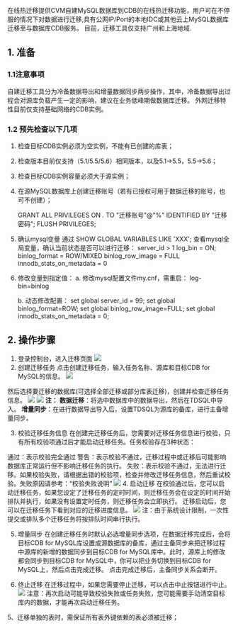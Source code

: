 在线热迁移提供CVM自建MySQL数据库到CDB的在线热迁移功能，用户可在不停服的情况下对数据进行迁移,具有公网IP/Port的本地IDC或其他云上MySQL数据库迁移至与数据库CDB服务。
目前，迁移工具仅支持广州和上海地域.

## 1. 准备
### 1.1注意事项
自建迁移工具分为冷备数据导出和增量数据同步两步操作，其中，冷备数据导出过程会对源库负载产生一定的影响，建议在业务低峰期做数据库迁移。
外网迁移特性目前仅支持基础网络的CDB实例。

### 1.2 预先检查以下几项
  1.  检查目标CDB实例必须为空实例，不能有已创建的库表；
  2.  检查版本目前仅支持（5.1/5.5/5.6）相同版本，以及5.1->5.5，5.5->5.6；
  3.  检查目标CDB实例容量必须大于源实例；
  4.  在源MySQL数据库上创建迁移账号（若有已授权可用于数据迁移的账号，也可不创建）；

		GRANT ALL PRIVILEGES ON *.* TO "迁移账号"@"%" IDENTIFIED BY "迁移密码";
		FLUSH PRIVILEGES;
  5.  确认mysql变量
      通过 SHOW GLOBAL VARIABLES LIKE 'XXX'; 
      查看mysql全局变量，确认当前状态是否可以进行迁移：
			server_id > 1
			log_bin	= ON;
			binlog_format =	ROW/MIXED
			binlog_row_image = FULL
			innodb_stats_on_metadata = 0
  6.  修改变量到指定值：
      a.  修改mysql配置文件my.cnf，需重启：
				log-bin=binlog

      b.  动态修改配置：
				set global server_id = 99;
				set global binlog_format=ROW;
				set global binlog_row_image=FULL;
				set global innodb_stats_on_metadata = 0;
				
## 2. 操作步骤
1.	登录控制台，进入迁移页面
![](http://imgcache.tce.fsphere.cn/static/mccdn.qcloud.com/img56a76ba50e7cb.png)
2.	创建迁移任务
 点击创建迁移任务，输入任务名称、源库和目标CDB for MySQL的信息。
![](http://imgcache.tce.fsphere.cn/static/mccdn.qcloud.com/img56a7653c6f568.png)

 然后选择要迁移的数据库(可选择全部迁移或部分库表迁移)，创建并检查迁移任务信息。
![](http://imgcache.tce.fsphere.cn/static/mccdn.qcloud.com/img56a76670eceb8.png)
![](http://imgcache.tce.fsphere.cn/static/mccdn.qcloud.com/img56a765eb2bb88.png)
**注：**
**数据迁移**：将选中数据库中的数据导出，然后在TDSQL中导入。
**增量同步**：在进行数据导出导入后，设置TDSQL为源库的备库，进行主备增量同步。

3. 校验迁移任务信息
 在创建完迁移任务后，您需要对迁移任务信息进行校验，只有所有校验项通过后才能启动迁移任务。任务校验存在3种状态：

 通过：表示校验完全通过
 警告：表示校验不通过，迁移过程中或迁移后可能影响数据库正常运行但不影响迁移任务的执行。
 失败：表示校验不通过，无法进行迁移。如果校验失败，请根据出错的校验项，检查并修改迁移任务信息，然后重试校验。失败原因请参考：“校验失败说明”
![](http://imgcache.tce.fsphere.cn/static/mccdn.qcloud.com/img56a767198f5b7.png)
4.	启动迁移
在校验通过后，您可以启动迁移任务，如果您设定了迁移任务的定时时间，则迁移任务会在设定的时间开始排队并执行，如果没有设置定时任务，则迁移任务会立即执行。
迁移启动后，您可以在迁移任务下看到对应的迁移进度信息。
![](http://imgcache.tce.fsphere.cn/static/mccdn.qcloud.com/img56a767afe0b8c.png)
注：由于系统设计限制，一次性提交或排队多个迁移任务将按排队时间串行执行。

5.	增量同步
在创建迁移任务时默认必选增量同步选项，在数据迁移完成后，会将目标CDB for MySQL库设置成源数据库的备库，通过主备同步来把迁移过程中源库的新增的数据同步到目标CDB for MySQL库中。此时，源库上的修改都会同步到目标CDB for MySQL中，你可以把业务切换到目标CDB for MySQL上，然后点击完成迁移。
点击完成迁移后，主备同步关系会断开。

6.	终止迁移
在迁移过程中，如果您需要停止迁移，可以点击中止按钮进行中止。
![](http://imgcache.tce.fsphere.cn/static/mccdn.qcloud.com/img56a76843ea5a9.png)
注意：再次启动可能导致校验失败或任务失败，您可能需要手动清空目标库内的数据，才能再次启动迁移任务。

5、迁移单独的表时，需保证所有表外键依赖的表必须被迁移；
